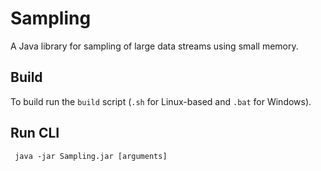 # Sampling

A Java library for sampling of large data streams using small memory.

## Build

To build run the `build` script (`.sh` for Linux-based and `.bat` for Windows).

## Run CLI

```
 java -jar Sampling.jar [arguments]
```